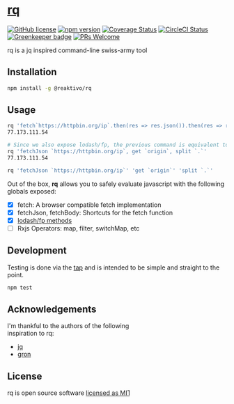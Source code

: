 # [rq](https://github.com/reaktivo/rq/)

[![GitHub license](https://img.shields.io/badge/license-MIT-blue.svg)](https://github.com/reaktivo/rq/blob/master/LICENSE)
[![npm version](https://img.shields.io/npm/v/@reaktivo/rq.svg?style=flat)](https://www.npmjs.com/package/@reaktivo/rq)
[![Coverage Status](https://img.shields.io/coveralls/reaktivo/rq/master.svg?style=flat)](https://coveralls.io/github/reaktivo/rq?branch=master)
[![CircleCI Status](https://circleci.com/gh/reaktivo/rq.svg?style=shield&circle-token=:circle-token)](https://circleci.com/gh/reaktivo/rq)
[![Greenkeeper badge](https://badges.greenkeeper.io/reaktivo/rq.svg)](https://greenkeeper.io/)
[![PRs Welcome](https://img.shields.io/badge/PRs-welcome-brightgreen.svg)](https://github.com/reaktivo/rq/compare)

rq is a jq inspired command-line swiss-army tool

## Installation

```sh
npm install -g @reaktivo/rq
```

## Usage

```sh
rq 'fetch`https://httpbin.org/ip`.then(res => res.json()).then(res => res.origin)'
77.173.111.54

# Since we also expose lodash/fp, the previous command is equivalent to the following
rq 'fetchJson `https://httpbin.org/ip`, get `origin`, split `.`'
77.173.111.54

rq 'fetchJson `https://httpbin.org/ip`' 'get `origin`' 'split `.`'
```

Out of the box, **rq** allows you to safely evaluate
javascript with the following globals exposed:

* [x] fetch: A browser compatible fetch implementation
* [x] fetchJson, fetchBody: Shortcuts for the fetch function
* [x] [lodash/fp methods](https://github.com/lodash/lodash/wiki/FP-Guide)
* [ ] Rxjs Operators: map, filter, switchMap, etc

## Development

Testing is done via the [tap](https://github.com/tapjs/node-tap) and
is intended to be simple and straight to the point.

```sh
npm test
```

## Acknowledgements

I'm thankful to the authors of the following related projects which server as inspiration to rq:

* [jq](https://stedolan.github.io/jq/)
* [gron](https://github.com/tomnomnom/gron)

## License

rq is open source software [licensed as MIT](https://github.com/reaktivo/rq/blob/master/LICENSE).
